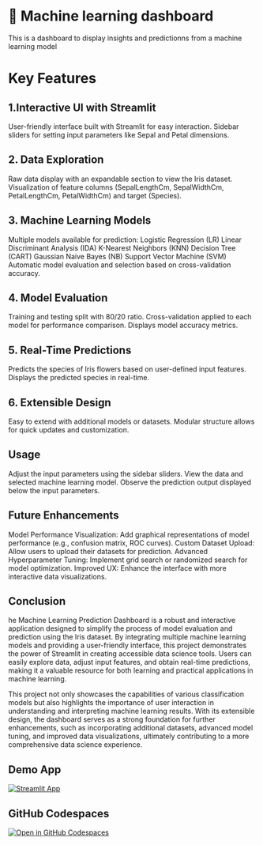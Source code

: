 # 🤖 Machine learning dashboard

This is a dashboard to display insights and predictionns from a machine learning model

# Key Features
## 1.Interactive UI with Streamlit
   User-friendly interface built with Streamlit for easy interaction.
    Sidebar sliders for setting input parameters like Sepal and Petal dimensions.

## 2. Data Exploration
Raw data display with an expandable section to view the Iris dataset.
 Visualization of feature columns (SepalLengthCm, SepalWidthCm, PetalLengthCm, PetalWidthCm) and target (Species).

## 3. Machine Learning Models
  Multiple models available for prediction:
    Logistic Regression (LR)
    Linear Discriminant Analysis (IDA)
    K-Nearest Neighbors (KNN)
    Decision Tree (CART)
    Gaussian Naive Bayes (NB)
    Support Vector Machine (SVM)
  Automatic model evaluation and selection based on cross-validation accuracy.

## 4. Model Evaluation
  Training and testing split with 80/20 ratio.
  Cross-validation applied to each model for performance comparison.
  Displays model accuracy metrics.

## 5. Real-Time Predictions
   Predicts the species of Iris flowers based on user-defined input features.
   Displays the predicted species in real-time.

## 6. Extensible Design
  Easy to extend with additional models or datasets.
  Modular structure allows for quick updates and customization.

## Usage
Adjust the input parameters using the sidebar sliders.
    View the data and selected machine learning model.
    Observe the prediction output displayed below the input parameters.

## Future Enhancements

 Model Performance Visualization: Add graphical representations of model performance (e.g., confusion matrix, ROC curves).
    Custom Dataset Upload: Allow users to upload their datasets for prediction.
    Advanced Hyperparameter Tuning: Implement grid search or randomized search for model optimization.
    Improved UX: Enhance the interface with more interactive data visualizations.

## Conclusion
he Machine Learning Prediction Dashboard is a robust and interactive application designed to simplify the process of model evaluation and prediction using the Iris dataset. By integrating multiple machine learning models and providing a user-friendly interface, this project demonstrates the power of Streamlit in creating accessible data science tools. Users can easily explore data, adjust input features, and obtain real-time predictions, making it a valuable resource for both learning and practical applications in machine learning.

This project not only showcases the capabilities of various classification models but also highlights the importance of user interaction in understanding and interpreting machine learning results. With its extensible design, the dashboard serves as a strong foundation for further enhancements, such as incorporating additional datasets, advanced model tuning, and improved data visualizations, ultimately contributing to a more comprehensive data science experience.
## Demo App

[![Streamlit App](https://static.streamlit.io/badges/streamlit_badge_black_white.svg)](https://Streamlit-ML-model-dash.streamlit.app/)

## GitHub Codespaces

[![Open in GitHub Codespaces](https://github.com/codespaces/badge.svg)](https://codespaces.new/streamlit/app-starter-kit?quickstart=1)



